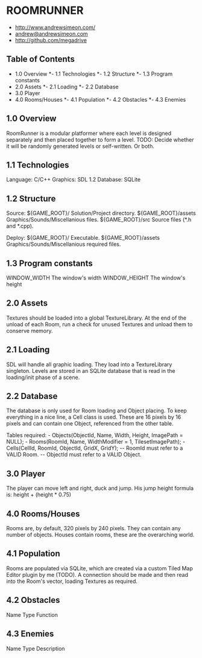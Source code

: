 ROOMRUNNER
==========

* http://www.andrewsimeon.com/
* andrew@andrewsimeon.com
* http://github.com/megadrive

Table of Contents
-----------------
*   1.0 Overview
*-     1.1 Technologies
*-     1.2 Structure
*-     1.3 Program constants
*   2.0 Assets
*-     2.1 Loading
*-     2.2 Database
*   3.0 Player
*   4.0 Rooms/Houses
*-     4.1 Population
*-     4.2 Obstacles
*-     4.3 Enemies

1.0     Overview
----------------
RoomRunner is a modular platformer where each level is designed separately and then placed 
together to form a level.
TODO: Decide whether it will be randomly generated levels or self-written. Or both.

1.1     Technologies
--------------------
Language: C/C++
Graphics: SDL 1.2
Database: SQLite

1.2     Structure
-----------------
Source:
        ${GAME_ROOT}/           Solution/Project directory.
        ${GAME_ROOT}/assets     Graphics/Sounds/Miscellanious files.
        ${GAME_ROOT}/src        Source files (*.h and *.cpp).

Deploy:
        ${GAME_ROOT}/           Executable.
        ${GAME_ROOT}/assets     Graphics/Sounds/Miscellanious required files.

1.3     Program constants
-------------------------
WINDOW_WIDTH    The window's width
WINDOW_HEIGHT   The window's height

2.0     Assets
--------------
Textures should be loaded into a global TextureLibrary. At the end of the unload of each Room, 
run a check for unused Textures and unload them to conserve memory.

2.1     Loading
---------------
SDL will handle all graphic loading. They load into a TextureLibrary singleton. Levels are stored 
in an SQLite database that is read in the loading/init phase of a scene.

2.2		Database
----------------
The database is only used for Room loading and Object placing. To keep everything in a nice line, 
a Cell class is used. These are 16 pixels by 16 pixels and can contain one Object, referenced 
from the other table.

Tables required:
	- Objects(ObjectId, Name, Width, Height, ImagePath = NULL);
	- Rooms(RoomId, Name, WidthModifier = 1, TilesetImagePath);
	- Cells(CellId, RoomId, ObjectId, GridX, GridY);	-- RoomId must refer to a VALID Room. 
														-- ObjectId must refer to a VALID Object. 

3.0     Player
--------------
The player can move left and right, duck and jump. His jump height formula is:
        height + (height * 0.75)

4.0     Rooms/Houses
-------------
Rooms are, by default, 320 pixels by 240 pixels. They can contain any number of objects.
Houses contain rooms, these are the overarching world.

4.1		Population
------------------
Rooms are populated via SQLite, which are created via a custom Tiled Map Editor plugin by me (TODO). 
A connection should be made and then read into the Room's vector, loading Textures as required.

4.2     Obstacles
-----------------
Name		Type	Function

4.3     Enemies
---------------
Name		Type	Description
